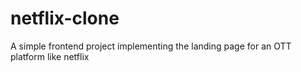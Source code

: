 # netflix-clone
A simple frontend project implementing the landing page for an OTT platform like netflix
